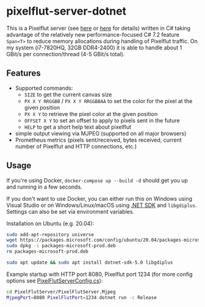 # pixelflut-server-dotnet
This is a Pixelflut server (see [here](https://github.com/defnull/pixelflut) or [here](https://cccgoe.de/wiki/Pixelflut) for details) written in C# taking advantage of the relatively new performance-focused C# 7.2 feature `Span<T>` to reduce memory allocations during handling of Pixelflut traffic. On my system (i7-7820HQ, 32GB DDR4-2400) it is able to handle about 1 GBit/s per connection/thread (4-5 GBit/s total).

## Features
- Supported commands:
    - `SIZE` to get the current canvas size
    - `PX X Y RRGGBB` / `PX X Y RRGGBBAA` to set the color for the pixel at the given position
    - `PX X Y` to retrieve the pixel color at the given position 
    - `OFFSET X Y` to set an offset to apply to pixels sent in the future
    - `HELP` to get a short help text about pixelflut
- simple output viewing via MJPEG (supported on all major browsers)
- Prometheus metrics (pixels sent/received, bytes received, current number of Pixelflut and HTTP connections, etc.)

## Usage
If you're using Docker, `docker-compose up --build -d` should get you up and running in a few seconds.

If  you don't want to use Docker, you can either run this on Windows using Visual Studio or on Windows/Linux/macOS using [.NET SDK](https://docs.microsoft.com/de-de/dotnet/core/install/linux) and `libgdiplus`. Settings can also be set via environment variables.

Installation on Ubuntu (e.g. 20.04):
```bash
sudo add-apt-repository universe
wget https://packages.microsoft.com/config/ubuntu/20.04/packages-microsoft-prod.deb -O packages-microsoft-prod.deb
sudo dpkg -i packages-microsoft-prod.deb
rm packages-microsoft-prod.deb

sudo apt update && sudo apt install dotnet-sdk-5.0 libgdiplus
```

Example startup with HTTP port 8080, Pixelflut port 1234 (for more config options see [PixelFlutServerConfig.cs](https://github.com/patagonaa/pixelflut-server-dotnet/blob/main/PixelFlutServer/PixelFlutServer.Mjpeg/PixelFlutServerConfig.cs)):
```bash
cd PixelFlutServer/PixelFlutServer.Mjpeg
MjpegPort=8080 PixelFlutPort=1234 dotnet run -c Release
```
